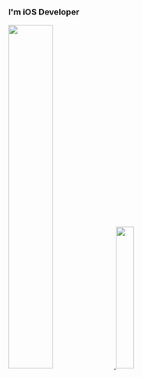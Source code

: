 ### I'm iOS Developer

<a href="s">
  <img src="https://github-readme-stats.vercel.app/api?username=hotcat0421&theme=tokyonight&show_icons=true" width="42%" />
</a>
<a href="https://github.com/hotcat0421/github-readme-stats">
    <img src="https://github-readme-stats.vercel.app/api/top-langs/?username=hotcat0421&layout=donut&show_icons=true&theme=material-palenight&hide_border=true&bg_color=20232a&icon_color=58A6FF&text_color=fff&title_color=58A6FF&count_private=true&exclude_repo=Face-Transfer-Application" width=27% />
</a> 
